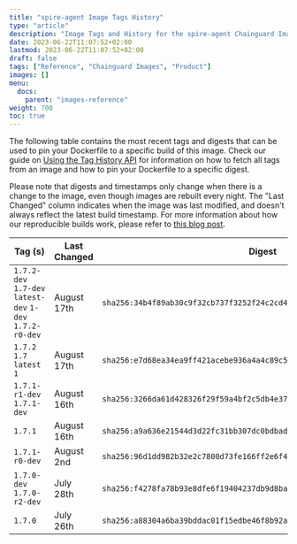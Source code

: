 ```yaml
---
title: "spire-agent Image Tags History"
type: "article"
description: "Image Tags and History for the spire-agent Chainguard Image"
date: 2023-06-22T11:07:52+02:00
lastmod: 2023-06-22T11:07:52+02:00
draft: false
tags: ["Reference", "Chainguard Images", "Product"]
images: []
menu:
  docs:
    parent: "images-reference"
weight: 700
toc: true
---
```


The following table contains the most recent tags and digests that can be used to pin your Dockerfile to a specific build of this image. Check our guide on [Using the Tag History API](/chainguard/chainguard-images/using-the-tag-history-api/) for information on how to fetch all tags from an image and how to pin your Dockerfile to a specific digest.

Please note that digests and timestamps only change when there is a change to the image, even though images are rebuilt every night. The "Last Changed" column indicates when the image was last modified, and doesn't always reflect the latest build timestamp. For more information about how our reproducible builds work, please refer to [this blog post](https://www.chainguard.dev/unchained/reproducing-chainguards-reproducible-image-builds).

| Tag (s)                                                    | Last Changed | Digest                                                                    |
|------------------------------------------------------------|--------------|---------------------------------------------------------------------------|
|  `1.7.2-dev` `1.7-dev` `latest-dev` `1-dev` `1.7.2-r0-dev` | August 17th  | `sha256:34b4f89ab30c9f32cb737f3252f24c2cd4127ca1d158433c3eab62787a305d3f` |
|  `1.7.2` `1.7` `latest` `1`                                | August 17th  | `sha256:e7d68ea34ea9ff421acebe936a4a4c89c5579840fb70fd345053dcdfde21ec56` |
|  `1.7.1-r1-dev` `1.7.1-dev`                                | August 16th  | `sha256:3266da61d428326f29f59a4bf2c5db4e37b2d743a081997fc3c9d32422057f7b` |
|  `1.7.1`                                                   | August 16th  | `sha256:a9a636e21544d3d22fc31bb307dc0bdbadfcecc7ac5e307881ace77165f65a3e` |
|  `1.7.1-r0-dev`                                            | August 2nd   | `sha256:96d1dd982b32e2c7800d73fe166ff2e6f42335fdd2f00169c7c7d132d8114146` |
|  `1.7.0-dev` `1.7.0-r2-dev`                                | July 28th    | `sha256:f4278fa78b93e8dfe6f19404237db9d8ba70fd1bdb97c7b1c66681ee4e44de1a` |
|  `1.7.0`                                                   | July 26th    | `sha256:a88304a6ba39bddac01f15edbe46f8b92ae54bbd1d30623ddfc87583e48bbe92` |
